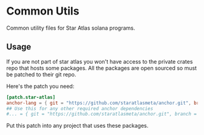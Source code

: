 # Common Utils

Common utility files for Star Atlas solana programs.

## Usage

If you are not part of star atlas you won't have access to the private crates repo that hosts some packages. All the packages are open sourced so must be patched to their git repo.

Here's the patch you need:
```toml
[patch.star-atlas]
anchor-lang = { git = "https://github.com/staratlasmeta/anchor.git", branch = "allow_more_solana_versions" }
## Use this for any other required anchor dependencies
#... = { git = "https://github.com/staratlasmeta/anchor.git", branch = "allow_more_solana_versions" }
```

Put this patch into any project that uses these packages.
